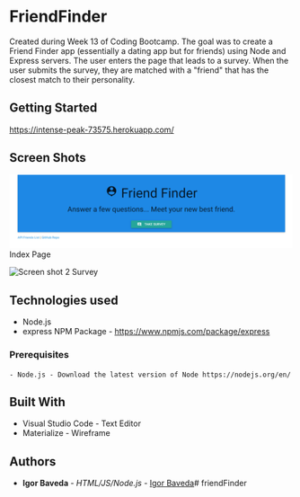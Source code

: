 # FriendFinder


Created during Week 13 of Coding Bootcamp. The goal was to create a Friend Finder app (essentially a dating app but for friends) using Node and Express servers. The user enters the page that leads to a survey. When the user submits the survey, they are matched with a "friend" that has the closest match to their personality.

## Getting Started
https://intense-peak-73575.herokuapp.com/

## Screen Shots

![Screen shot](app/public/images/friendFinderThumbnail.png)
Index Page

![Screen shot 2](app/public/images/surveyTumbnail)
Survey

## Technologies used
- Node.js
- express NPM Package - https://www.npmjs.com/package/express


### Prerequisites

```
- Node.js - Download the latest version of Node https://nodejs.org/en/
```

## Built With

* Visual Studio Code - Text Editor
* Materialize - Wireframe

## Authors

* **Igor Baveda** - *HTML/JS/Node.js* - [Igor Baveda](https://github.com/ibaveda)# friendFinder
